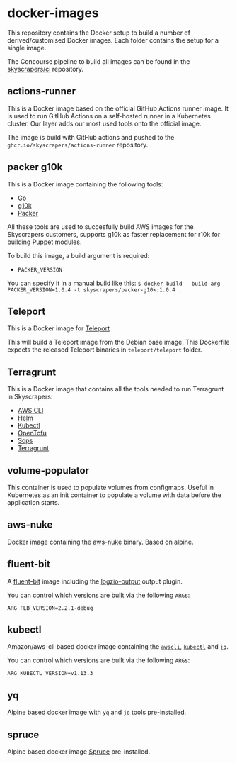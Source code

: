 # docker-images

This repository contains the Docker setup to build a number of derived/customised
Docker images. Each folder contains the setup for a single image.

The Concourse pipeline to build all images can be found in the
[skyscrapers/ci](https://github.com/skyscrapers/ci) repository.

## actions-runner

This is a Docker image based on the official GitHub Actions runner image. It is used to run GitHub Actions on a self-hosted runner in a Kubernetes cluster.
Our layer adds our most used tools onto the official image.

The image is build with GitHub actions and pushed to the `ghcr.io/skyscrapers/actions-runner` repository.

## packer g10k

This is a Docker image containing the following tools:

* Go
* [g10k](https://github.com/xorpaul/g10k)
* [Packer](https://www.packer.io/)

All these tools are used to succesfully build AWS images for the Skyscrapers customers, supports g10k as faster replacement for r10k for building Puppet modules.

To build this image, a build argument is required:

* `PACKER_VERSION`

You can specify it in a manual build like this:
`$ docker build --build-arg PACKER_VERSION=1.0.4 -t skyscrapers/packer-g10k:1.0.4 .`

## Teleport

This is a Docker image for [Teleport](https://gravitational.com/teleport/)

This will build a Teleport image from the Debian base image. This Dockerfile expects the released Teleport binaries in `teleport/teleport` folder.

## Terragrunt

This is a Docker image that contains all the tools needed to run Terragrunt in Skyscrapers:

* [AWS CLI](https://aws.amazon.com/cli/)
* [Helm](https://helm.sh/)
* [Kubectl](https://kubernetes.io/docs/reference/kubectl/overview/)
* [OpenTofu](https://github.com/opentofu/opentofu)
* [Sops](https://github.com/mozilla/sops)
* [Terragrunt](https://terragrunt.gruntwork.io/)

## volume-populator

This container is used to populate volumes from configmaps. Useful in Kubernetes as an init container to populate a volume with data before the application starts.

## aws-nuke

Docker image containing the [aws-nuke](https://github.com/rebuy-de/aws-nuke) binary. Based on alpine.

## fluent-bit

A [fluent-bit](https://github.com/fluent/fluent-bit) image including the [logzio-output](https://github.com/logzio/fluent-bit-logzio-output) output plugin.

You can control which versions are built via the following `ARG`s:

```docker
ARG FLB_VERSION=2.2.1-debug
```

## kubectl

Amazon/aws-cli based docker image containing the [`awscli`](https://github.com/aws/aws-cli), [`kubectl`](https://github.com/kubernetes/kubectl) and [`jq`](https://github.com/stedolan/jq).

You can control which versions are built via the following `ARG`s:

```docker
ARG KUBECTL_VERSION=v1.13.3
```

## yq

Alpine based docker image with [`yq`](https://github.com/kislyuk/yq) and [`jq`](https://stedolan.github.io/jq/) tools pre-installed.

## spruce

Alpine based docker image [Spruce](https://github.com/geofffranks/spruce) pre-installed.
